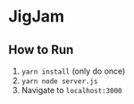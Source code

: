 # JigJam

## How to Run

1. `yarn install` (only do once)
2. `yarn node server.js`
3. Navigate to `localhost:3000`
